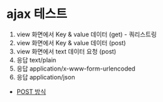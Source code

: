 # ajax 테스트

1. view 화면에서 Key & value 데이터 (get) - 쿼리스트링
1. view 화면에서 Key & value 데이터 (post)
1. view 화면에서 text 데이터 요청 (post)
1. 응답 text/plain
1. 응답 application/x-www-form-urlencoded
1. 응답 application/json



- [POST 방식](src/com/cos/ajax/Readme.md)